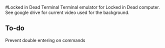 #Locked in Dead Terminal
Terminal emulator for Locked in Dead computer. See google drive for current video used for the background.

To-do
---
Prevent double entering on commands
